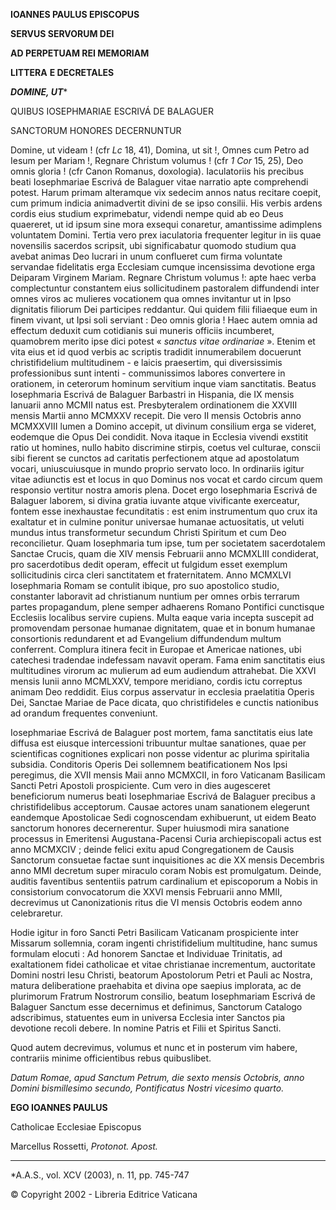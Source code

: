 **IOANNES PAULUS EPISCOPUS**

**SERVUS SERVORUM DEI**

**AD PERPETUAM REI MEMORIAM**

**LITTERA** **E DECRETALES**

***DOMINE, UT****

QUIBUS IOSEPHMARIAE ESCRIVÁ DE BALAGUER

SANCTORUM HONORES DECERNUNTUR

Domine, ut videam ! (cfr *Lc* 18, 41), Domina, ut sit !, Omnes cum Petro ad Iesum per Mariam !, Regnare Christum volumus ! (cfr *1 Cor* 15, 25), Deo omnis gloria ! (cfr Canon Romanus, doxologia). Iaculatoriis his precibus beati Iosephmariae Escrivá de Balaguer vitae narratio apte comprehendi potest. Harum primam alteramque vix sedecim annos natus recitare coepit, cum primum indicia animadvertit divini de se ipso consilii. His verbis ardens cordis eius studium exprimebatur, videndi nempe quid ab eo Deus quaereret, ut id ipsum sine mora exsequi conaretur, amantissime adimplens voluntatem Domini. Tertia vero prex iaculatoria frequenter legitur in iis quae novensilis sacerdos scripsit, ubi significabatur quomodo studium qua avebat animas Deo lucrari in unum conflueret cum firma voluntate servandae fidelitatis erga Ecclesiam cumque incensissima devotione erga Deiparam Virginem Mariam. Regnare Christum volumus !: apte haec verba complectuntur constantem eius sollicitudinem pastoralem diffundendi inter omnes viros ac mulieres vocationem qua omnes invitantur ut in Ipso dignitatis filiorum Dei participes reddantur. Qui quidem filii filiaeque eum in finem vivant, ut Ipsi soli serviant : Deo omnis gloria ! Haec autem omnia ad effectum deduxit cum cotidianis sui muneris officiis incumberet, quamobrem merito ipse dici potest « *sanctus vitae ordinariae* ». Etenim et vita eius et id quod verbis ac scriptis tradidit innumerabilem docuerunt christifidelium multitudinem - e laicis praesertim, qui diversissimis professionibus sunt intenti - communissimos labores convertere in orationem, in ceterorum hominum servitium inque viam sanctitatis. Beatus Iosephmaria Escrivá de Balaguer Barbastri in Hispania, die IX mensis Ianuarii anno MCMII natus est. Presbyteralem ordinationem die XXVIII mensis Martii anno MCMXXV recepit. Die vero II mensis Octobris anno MCMXXVIII lumen a Domino accepit, ut divinum consilium erga se videret, eodemque die Opus Dei condidit. Nova itaque in Ecclesia vivendi exstitit ratio ut homines, nullo habito discrimine stirpis, coetus vel culturae, conscii sibi fierent se cunctos ad caritatis perfectionem atque ad apostolatum vocari, uniuscuiusque in mundo proprio servato loco. In ordinariis igitur vitae adiunctis est et locus in quo Dominus nos vocat et cardo circum quem responsio vertitur nostra amoris plena. Docet ergo Iosephmaria Escrivá de Balaguer laborem, si divina gratia iuvante atque vivificante exerceatur, fontem esse inexhaustae fecunditatis : est enim instrumentum quo crux ita exaltatur et in culmine ponitur universae humanae actuositatis, ut veluti mundus intus transformetur secundum Christi Spiritum et cum Deo reconcilietur. Quam Iosephmaria tum ipse, tum per societatem sacerdotalem Sanctae Crucis, quam die XIV mensis Februarii anno MCMXLIII condiderat, pro sacerdotibus dedit operam, effecit ut fulgidum esset exemplum sollicitudinis circa cleri sanctitatem et fraternitatem. Anno MCMXLVI Iosephmaria Romam se contulit ibique, pro suo apostolico studio, constanter laboravit ad christianum nuntium per omnes orbis terrarum partes propagandum, plene semper adhaerens Romano Pontifici cunctisque Ecclesiis localibus servire cupiens. Multa eaque varia incepta suscepit ad promovendam personae humanae dignitatem, quae et in bonum humanae consortionis redundarent et ad Evangelium diffundendum multum conferrent. Complura itinera fecit in Europae et Americae nationes, ubi catechesi tradendae indefessam navavit operam. Fama enim sanctitatis eius multitudines virorum ac mulierum ad eum audiendum attrahebat. Die XXVI mensis Iunii anno MCMLXXV, tempore meridiano, cordis ictu correptus animam Deo reddidit. Eius corpus asservatur in ecclesia praelatitia Operis Dei, Sanctae Mariae de Pace dicata, quo christifideles e cunctis nationibus ad orandum frequentes conveniunt.

Iosephmariae Escrivá de Balaguer post mortem, fama sanctitatis eius late diffusa est eiusque intercessioni tribuuntur multae sanationes, quae per scientificas cognitiones explicari non posse videntur ac plurima spiritalia subsidia. Conditoris Operis Dei sollemnem beatificationem Nos Ipsi peregimus, die XVII mensis Maii anno MCMXCII, in foro Vaticanam Basilicam Sancti Petri Apostoli prospiciente. Cum vero in dies augesceret beneficiorum numerus beati Iosephmariae Escrivá de Balaguer precibus a christifidelibus acceptorum. Causae actores unam sanationem elegerunt eandemque Apostolicae Sedi cognoscendam exhibuerunt, ut eidem Beato sanctorum honores decernerentur. Super huiusmodi mira sanatione processus in Emeritensi Augustana-Pacensi Curia archiepiscopali actus est anno MCMXCIV ; deinde felici exitu apud Congregationem de Causis Sanctorum consuetae factae sunt inquisitiones ac die XX mensis Decembris anno MMI decretum super miraculo coram Nobis est promulgatum. Deinde, auditis faventibus sententiis patrum cardinalium et episcoporum a Nobis in consistorium convocatorum die XXVI mensis Februarii anno MMII, decrevimus ut Canonizationis ritus die VI mensis Octobris eodem anno celebraretur.

Hodie igitur in foro Sancti Petri Basilicam Vaticanam prospiciente inter Missarum sollemnia, coram ingenti christifidelium multitudine, hanc sumus formulam elocuti : Ad honorem Sanctae et Individuae Trinitatis, ad exaltationem fidei catholicae et vitae christianae incrementum, auctoritate Domini nostri Iesu Christi, beatorum Apostolorum Petri et Pauli ac Nostra, matura deliberatione praehabita et divina ope saepius implorata, ac de plurimorum Fratrum Nostrorum consilio, beatum Iosephmariam Escrivá de Balaguer Sanctum esse decernimus et definimus, Sanctorum Catalogo adscribimus, statuentes eum in universa Ecclesia inter Sanctos pia devotione recoli debere. In nomine Patris et Filii et Spiritus Sancti.

Quod autem decrevimus, volumus et nunc et in posterum vim habere, contrariis minime officientibus rebus quibuslibet.

*Datum Romae, apud Sanctum Petrum, die sexto mensis Octobris, anno Domini bismillesimo secundo, Pontificatus Nostri vicesimo quarto.*

**EGO IOANNES PAULUS**

Catholicae Ecclesiae Episcopus

Marcellus Rossetti, *Protonot. Apost.*

* * *

*A.A.S., vol. XCV (2003), n. 11, pp. 745-747

© Copyright 2002 - Libreria Editrice Vaticana
